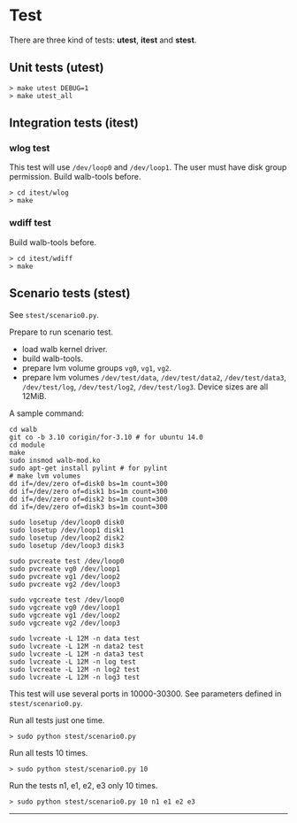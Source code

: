 # Test

There are three kind of tests: **utest**, **itest** and **stest**.

## Unit tests (utest)

```
> make utest DEBUG=1
> make utest_all
```

## Integration tests (itest)

### wlog test

This test will use `/dev/loop0` and `/dev/loop1`.
The user must have disk group permission.
Build walb-tools before.

```
> cd itest/wlog
> make
```

### wdiff test

Build walb-tools before.

```
> cd itest/wdiff
> make
```

## Scenario tests (stest)

See `stest/scenario0.py`.

Prepare to run scenario test.
- load walb kernel driver.
- build walb-tools.
- prepare lvm volume groups `vg0`, `vg1`, `vg2`.
- prepare lvm volumes
  `/dev/test/data`,
  `/dev/test/data2`,
  `/dev/test/data3`,
  `/dev/test/log`,
  `/dev/test/log2`,
  `/dev/test/log3`.
  Device sizes are all 12MiB.

A sample command:
```
cd walb
git co -b 3.10 corigin/for-3.10 # for ubuntu 14.0
cd module
make
sudo insmod walb-mod.ko
sudo apt-get install pylint # for pylint
# make lvm volumes
dd if=/dev/zero of=disk0 bs=1m count=300
dd if=/dev/zero of=disk1 bs=1m count=300
dd if=/dev/zero of=disk2 bs=1m count=300
dd if=/dev/zero of=disk3 bs=1m count=300

sudo losetup /dev/loop0 disk0
sudo losetup /dev/loop1 disk1
sudo losetup /dev/loop2 disk2
sudo losetup /dev/loop3 disk3

sudo pvcreate test /dev/loop0
sudo pvcreate vg0 /dev/loop1
sudo pvcreate vg1 /dev/loop2
sudo pvcreate vg2 /dev/loop3

sudo vgcreate test /dev/loop0
sudo vgcreate vg0 /dev/loop1
sudo vgcreate vg1 /dev/loop2
sudo vgcreate vg2 /dev/loop3

sudo lvcreate -L 12M -n data test
sudo lvcreate -L 12M -n data2 test
sudo lvcreate -L 12M -n data3 test
sudo lvcreate -L 12M -n log test
sudo lvcreate -L 12M -n log2 test
sudo lvcreate -L 12M -n log3 test
```

This test will use several ports in 10000-30300.
See parameters defined in `stest/scenario0.py`.

Run all tests just one time.
```
> sudo python stest/scenario0.py
```

Run all tests 10 times.
```
> sudo python stest/scenario0.py 10
```

Run the tests n1, e1, e2, e3 only 10 times.
```
> sudo python stest/scenario0.py 10 n1 e1 e2 e3
```

-----
